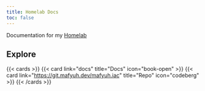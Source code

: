 ```yaml
---
title: Homelab Docs
toc: false
---
```


Documentation for my [Homelab](https://git.mafyuh.dev/mafyuh/iac)

## Explore

{{< cards >}}
  {{< card link="docs" title="Docs" icon="book-open" >}}
  {{< card link="https://git.mafyuh.dev/mafyuh.iac" title="Repo" icon="codeberg" >}}
{{< /cards >}}


